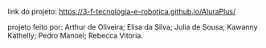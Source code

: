 link do projeto:
https://3-f-tecnologia-e-robotica.github.io/AluraPlus/

projeto feito por:
 Arthur de Oliveira;
 Elisa da Silva;
 Julia de Sousa;
 Kawanny Kathelly;
 Pedro Manoel;
 Rebecca Vitoria.
